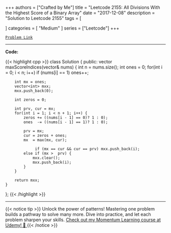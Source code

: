 
+++
authors = ["Crafted by Me"]
title = "Leetcode 2155: All Divisions With the Highest Score of a Binary Array"
date = "2017-12-08"
description = "Solution to Leetcode 2155"
tags = [
    
]
categories = [
    "Medium"
]
series = ["Leetcode"]
+++



[`Problem Link`](https://leetcode.com/problems/all-divisions-with-the-highest-score-of-a-binary-array/description/)

---

**Code:**

{{< highlight cpp >}}
class Solution {
public:
    vector<int> maxScoreIndices(vector<int>& nums) {
        int n = nums.size();
        int ones = 0;
        for(int i = 0; i < n; i++)
        if (nums[i] == 1) ones++;
        
        int mx = ones;
        vector<int> mxx;
        mxx.push_back(0);

        int zeros = 0;
        
        int prv, cur = mx;
        for(int i = 1; i < n + 1; i++) {
            zeros += ((nums[i - 1] == 0)? 1 : 0);
            ones  -= ((nums[i - 1] == 1)? 1 : 0);

            prv = mx;
            cur = zeros + ones;
            mx  = max(mx, cur);

                 if (mx == cur && cur == prv) mxx.push_back(i);
            else if (mx >  prv) {
                mxx.clear();
                mxx.push_back(i);
            }
        }
        
        return mxx;
    }
};
{{< /highlight >}}


---


{{< notice tip >}}
Unlock the power of patterns! Mastering one problem builds a pathway to solve many more. Dive into practice, and let each problem sharpen your skills. [Check out my Momentum Learning course at Udemy! 🚀 ](https://www.udemy.com/course/algorithms-and-data-structures-in-cpp/)
{{< /notice >}}

